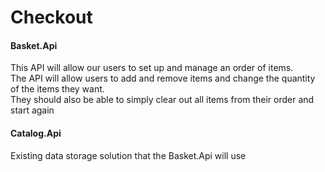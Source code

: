 # Checkout

#### Basket.Api 

This API will allow our users to set up and manage an order of items.  
The API will allow users to add and remove items and change the quantity of the items they want.  
They should also be able to simply clear out all items from their order and start again

#### Catalog.Api

Existing data storage solution that the Basket.Api will use
